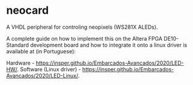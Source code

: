 # neocard
A VHDL peripheral for controling neopixels (WS281X ALEDs). 

A complete guide on how to implement this on the Altera FPGA DE10-Standard development board and how to integrate it onto a linux driver 
is available at (in Portuguese):

Hardware - https://insper.github.io/Embarcados-Avancados/2020/LED-HW/.
Software (Linux driver) - https://insper.github.io/Embarcados-Avancados/2020/LED-Linux/.

